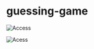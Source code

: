 # guessing-game

![Access](https://user-images.githubusercontent.com/12257374/211687434-0d239cb0-0f84-4e6b-b602-8b7aaf75071a.png)

![Acess](https://github.com/reedoooo/guessing-game/blob/c275ce2b0804f8e5f2d22e9ec9028b4478306acf/Screen%20Shot%202023-01-11%20at%209.24.13%20PM.png)

